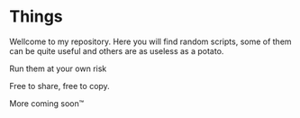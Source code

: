 # Things

Wellcome to my repository. Here you will find random scripts, some of them can be quite useful and others are as useless as a potato. 

Run them at your own risk

Free to share, free to copy.

More coming soon™
